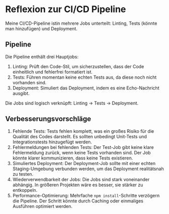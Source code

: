 # Reflexion zur CI/CD Pipeline

Meine CI/CD-Pipeline istin mehrere Jobs unterteilt: Linting, Tests (könnte man hinzufügen) und Deployment.

## Pipeline

Die Pipeline enthält drei Hauptjobs:

1. Linting: Prüft den Code-Stil, um sicherzustellen, dass der Code einheitlich und fehlerfrei formatiert ist.
2. Tests: Führen momentan keine echten Tests aus, da diese noch nicht vorhanden sind.
3. Deployment: Simuliert das Deployment, indem es eine Echo-Nachricht ausgibt.

Die Jobs sind logisch verknüpft: Linting → Tests → Deployment.

## Verbesserungsvorschläge

1. Fehlende Tests: Tests fehlen komplett, was ein großes Risiko für die Qualität des Codes darstellt. Es sollten unbedingt Unit-Tests und Integrationstests hinzugefügt werden.
2. Fehlermeldungen bei fehlenden Tests: Der Test-Job gibt keine klare Fehlermeldung zurück, wenn keine Tests vorhanden sind. Der Job könnte klarer kommunizieren, dass keine Tests existieren.
3. Simuliertes Deployment: Der Deployment-Job sollte mit einer echten Staging-Umgebung verbunden werden, um das Deployment realitätsnah zu testen.
4. Wiederverwendbarkeit der Jobs: Die Jobs sind stark voneinander abhängig. In größeren Projekten wäre es besser, sie stärker zu entkoppeln.
5. Performance-Optimierung: Mehrfache `npm install`-Schritte verzögern die Pipeline. Der Schritt könnte durch Caching oder einmaliges Ausführen optimiert werden.
